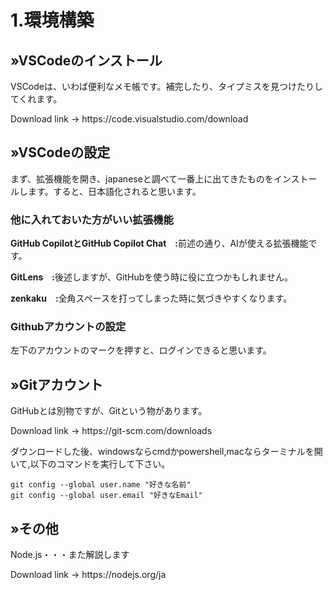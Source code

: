 <h1>1.環境構築</h1>
<h2>»VSCodeのインストール</h2>
<p>VSCodeは、いわば便利なメモ帳です。補完したり、タイプミスを見つけたりしてくれます。</p>
<p>Download link → https://code.visualstudio.com/download </p>
<h2>»VSCodeの設定</h2>
<p>まず、拡張機能を開き、japaneseと調べて一番上に出てきたものをインストールします。すると、日本語化されると思います。</p>
<h3>他に入れておいた方がいい拡張機能</h3>
<p><strong>GitHub CopilotとGitHub Copilot Chat　:</strong>前述の通り、AIが使える拡張機能です。</p>
<p><strong>GitLens　:</strong>後述しますが、GitHubを使う時に役に立つかもしれません。</p>
<p><strong>zenkaku　:</strong>全角スペースを打ってしまった時に気づきやすくなります。</p>
<h3>Githubアカウントの設定</h3>
<p>左下のアカウントのマークを押すと、ログインできると思います。</p>
<h2>»Gitアカウント</h2>
<p>GitHubとは別物ですが、Gitという物があります。</p>
<p>Download link → https://git-scm.com/downloads </p>
<p>ダウンロードした後、windowsならcmdかpowershell,macならターミナルを開いて,以下のコマンドを実行して下さい。</p>


```
git config --global user.name "好きな名前"
git config --global user.email "好きなEmail"
```

<h2>»その他</h2>
<p>Node.js・・・また解説します</p>
<p>Download link → https://nodejs.org/ja</p>
